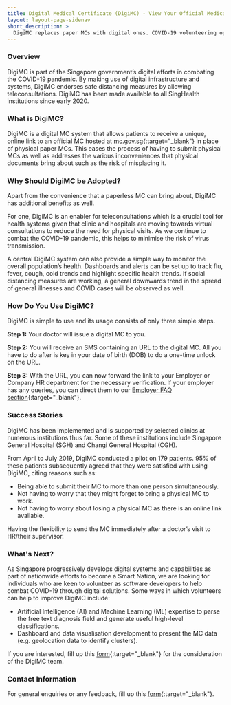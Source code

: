 ```yaml
---
title: Digital Medical Certificate (DigiMC) - View Your Official Medical Certificate Online
layout: layout-page-sidenav
short_description: >
  DigiMC replaces paper MCs with digital ones. COVID-19 volunteering opportunities are available!
---
```


### Overview

DigiMC is part of the Singapore government’s digital efforts in combating the COVID-19 pandemic. By making use of digital infrastructure and systems, DigiMC endorses safe distancing measures by allowing teleconsultations. DigiMC has been made available to all SingHealth institutions since early 2020.

### What is DigiMC?

DigiMC is a digital MC system that allows patients to receive a unique, online link to an official MC hosted at [mc.gov.sg](https://www.mc.gov.sg/){:target="_blank"} in place of physical paper MCs. This eases the process of having to submit physical MCs as well as addresses the various inconveniences that physical documents bring about such as the risk of misplacing it.

### Why Should DigiMC be Adopted?

Apart from the convenience that a paperless MC can bring about, DigiMC has additional benefits as well.

For one, DigiMC is an enabler for teleconsultations which is a crucial tool for health systems given that clinic and hospitals are moving towards virtual consultations to reduce the need for physical visits. As we continue to combat the COVID-19 pandemic, this helps to minimise the risk of virus transmission.

A central DigiMC system can also provide a simple way to monitor the overall population’s health. Dashboards and alerts can be set up to track flu, fever, cough, cold trends and highlight specific health trends. If social distancing measures are working, a general downwards trend in the spread of general illnesses and COVID cases will be observed as well.

### How Do You Use DigiMC?

DigiMC is simple to use and its usage consists of only three simple steps.

**Step 1:** Your doctor will issue a digital MC to you.

**Step 2:** You will receive an SMS containing an URL to the digital MC. All you have to do after is key in your date of birth (DOB) to do a one-time unlock on the URL.

**Step 3:** With the URL, you can now forward the link to your Employer or Company HR department for the necessary verification. If your employer has any queries, you can direct them to our [Employer FAQ section](https://www.mc.gov.sg/employer-faq/){:target="_blank"}.

### Success Stories

DigiMC has been implemented and is supported by selected clinics at numerous institutions thus far. Some of these institutions include Singapore General Hospital (SGH) and Changi General Hospital (CGH).

From April to July 2019, DigiMC conducted a pilot on 179 patients. 95% of these patients subsequently agreed that they were satisfied with using DigiMC, citing reasons such as:

- Being able to submit their MC to more than one person simultaneously.
- Not having to worry that they might forget to bring a physical MC to work.
- Not having to worry about losing a physical MC as there is an online link available.

Having the flexibility to send the MC immediately after a doctor’s visit to HR/their supervisor.

### What's Next?

As Singapore progressively develops digital systems and capabilities as part of nationwide efforts to become a Smart Nation, we are looking for individuals who are keen to volunteer as software developers to help combat COVID-19 through digital solutions.
Some ways in which volunteers can help to improve DigiMC include:

- Artificial Intelligence (AI) and Machine Learning (ML) expertise to parse the free text diagnosis field and generate useful high-level classifications.
- Dashboard and data visualisation development to present the MC data (e.g. geolocation data to identify clusters).

If you are interested, fill up this [form](https://form.gov.sg/#!/5e7bfb7b34d8b200113b78c3){:target="_blank"} for the consideration of the DigiMC team.

### Contact Information

For general enquiries or any feedback, fill up this [form](https://docs.google.com/forms/d/e/1FAIpQLSc9jcRiXAhC6q8wZ3niKveNaEgXUgd_wPhliTxPDcQ4lNjgRQ/viewform){:target="_blank"}.
